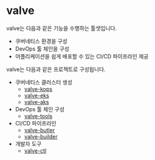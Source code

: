 # valve

valve는 다음과 같은 기능을 수행하는 툴셋입니다.
* 쿠버네티스 환경을 구성
* DevOps 툴 체인을 구성
* 어플리케이션을 쉽게 배포할 수 있는 CI/CD 파이프라인 제공


valve는 다음과 같은 프로젝트로 구성됩니다.

* 쿠버네티스 클러스터 생성
  * [valve-kops](https://github.com/opsnow-tools/valve-kops)
  * [valve-eks](https://github.com/opsnow-tools/valve-eks)
  * [valve-aks](https://github.com/opsnow-tools/valve-aks)
* DevOps 툴 체인 구성
  * [valve-tools](https://github.com/opsnow-tools/valve-tools)
* CI/CD 파이프라인
  * [valve-butler](https://github.com/opsnow-tools/valve-butler)
  * [valve-builder](https://github.com/opsnow-tools/valve-builder)
* 개발자 도구
  * [valve-ctl](https://github.com/opsnow-tools/valve-ctl)